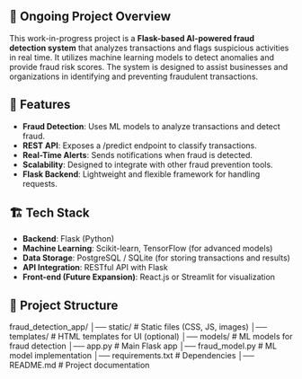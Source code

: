 ## 📌 Ongoing Project Overview
This  work-in-progress project is a **Flask-based AI-powered fraud detection system** that analyzes transactions and flags suspicious activities in real time. It utilizes machine learning models to detect anomalies and provide fraud risk scores. The system is designed to assist businesses and organizations in identifying and preventing fraudulent transactions.

## 🚀 Features
- **Fraud Detection**: Uses ML models to analyze transactions and detect fraud.
- **REST API**: Exposes a /predict endpoint to classify transactions.
- **Real-Time Alerts**: Sends notifications when fraud is detected.
- **Scalability**: Designed to integrate with other fraud prevention tools.
- **Flask Backend**: Lightweight and flexible framework for handling requests.

## 🏗 Tech Stack
- **Backend**: Flask (Python)
- **Machine Learning**: Scikit-learn, TensorFlow (for advanced models)
- **Data Storage**: PostgreSQL / SQLite (for storing transactions and results)
- **API Integration**: RESTful API with Flask
- **Front-end (Future Expansion)**: React.js or Streamlit for visualization

## 📂 Project Structure
fraud_detection_app/
│── static/                 # Static files (CSS, JS, images)
│── templates/              # HTML templates for UI (optional)
│── models/                 # ML models for fraud detection
│── app.py                  # Main Flask app
│── fraud_model.py          # ML model implementation
│── requirements.txt        # Dependencies
│── README.md               # Project documentation

